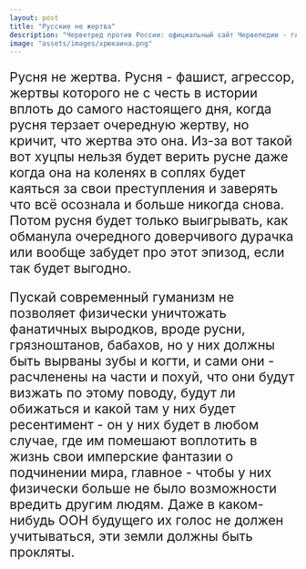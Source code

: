 ```yaml
---
layout: post
title: "Русские не жертва"
description: "Черветред против России: официальный сайт Червепедии - главный источник информации об ущербности  России"
image: "assets/images/хрюкаина.png"
---
```

<p style="font-size: 23px;">Русня не жертва. Русня - фашист, агрессор, жертвы которого не с честь в истории вплоть до самого настоящего дня, когда русня терзает очередную жертву, но кричит, что жертва это она. Из-за вот такой вот хуцпы нельзя будет верить русне даже когда она на коленях в соплях будет каяться за свои преступления и заверять что всё осознала и больше никогда снова. Потом русня будет только выигрывать, как обманула очередного доверчивого дурачка или вообще забудет про этот эпизод, если так будет выгодно.</p>

<p style="font-size: 23px;">Пускай современный гуманизм не позволяет физически уничтожать фанатичных выродков, вроде русни, грязноштанов, бабахов, но у них должны быть вырваны зубы и когти, и сами они - расчленены на части и похуй, что они будут визжать по этому поводу, будут ли обижаться и какой там у них будет ресентимент - он у них будет в любом случае, где им помешают воплотить в жизнь свои имперские фантазии о подчинении мира, главное - чтобы у них физически больше не было возможности вредить другим людям. Даже в каком-нибудь ООН будущего их голос не должен учитываться, эти земли должны быть прокляты.</p>
